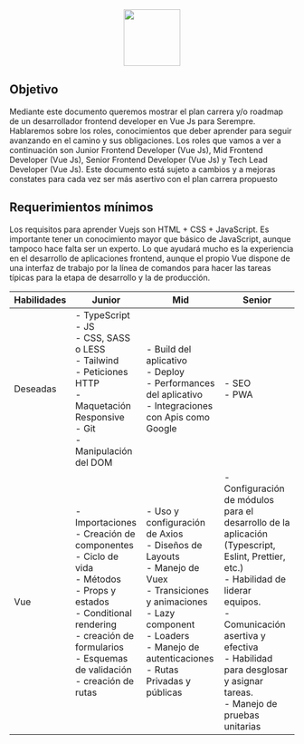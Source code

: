 <div align="center">
  <img src="https://cdn.statically.io/img/austingil.com/f=auto%2Cq=70/wp-content/uploads/Vue-Blog-Cover.png" width="auto" height="100px"/>
</div>

## Objetivo

Mediante este documento queremos mostrar el plan carrera y/o roadmap de un desarrollador frontend developer en Vue Js para Serempre. Hablaremos sobre los roles, 
conocimientos que deber aprender para seguir avanzando en el camino y sus obligaciones. Los roles que vamos a ver a continuación son Junior Frontend Developer (Vue Js), Mid 
Frontend Developer (Vue Js), Senior Frontend Developer (Vue Js) y Tech Lead Developer (Vue Js). Este documento está sujeto a cambios y a mejoras constates para cada vez ser 
más asertivo con el plan carrera propuesto

## Requerimientos mínimos

Los requisitos para aprender Vuejs son HTML + CSS + JavaScript. Es importante tener un conocimiento mayor que básico de JavaScript, aunque tampoco hace falta ser un experto. Lo que ayudará mucho es la experiencia en el desarrollo de aplicaciones frontend, aunque el propio Vue dispone de una interfaz de trabajo por la línea de comandos para hacer las tareas típicas para la etapa de desarrollo y la de producción.

| Habilidades | Junior | Mid | Senior |
| ------------- | ------------- | ------------- |  ------------- |
| Deseadas | - TypeScript<br>- JS<br>- CSS, SASS o LESS<br>- Tailwind<br>- Peticiones HTTP<br>- Maquetación Responsive<br>- Git<br>- Manipulación del DOM | - Build del aplicativo<br>- Deploy<br>- Performances del aplicativo<br>- Integraciones con Apis como Google | - SEO<br>- PWA<br> |
| Vue | - Importaciones<br>- Creación de componentes<br>- Ciclo de vida<br>- Métodos<br>- Props y estados<br>- Conditional rendering<br>- creación de formularios<br>- Esquemas de validación<br>- creación de rutas<br> | - Uso y configuración de Axios<br>- Diseños de Layouts<br>- Manejo de Vuex<br>- Transiciones y animaciones<br>- Lazy component<br>- Loaders<br>- Manejo de autenticaciones<br>- Rutas Privadas y públicas<br> | - Configuración de módulos para el desarrollo de la aplicación (Typescript, Eslint, Prettier, etc.)<br>- Habilidad de liderar equipos.<br>- Comunicación asertiva y efectiva<br>- Habilidad para desglosar y asignar tareas.<br>- Manejo de pruebas unitarias<br> |
